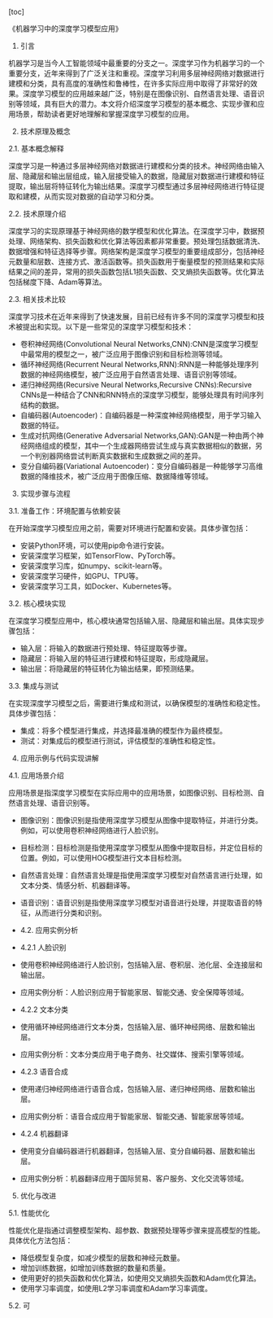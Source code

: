 
[toc]                    
                
                
《机器学习中的深度学习模型应用》

1. 引言

机器学习是当今人工智能领域中最重要的分支之一。深度学习作为机器学习的一个重要分支，近年来得到了广泛关注和重视。深度学习利用多层神经网络对数据进行建模和分类，具有高度的准确性和鲁棒性，在许多实际应用中取得了非常好的效果。深度学习模型的应用越来越广泛，特别是在图像识别、自然语言处理、语音识别等领域，具有巨大的潜力。本文将介绍深度学习模型的基本概念、实现步骤和应用场景，帮助读者更好地理解和掌握深度学习模型的应用。

2. 技术原理及概念

2.1. 基本概念解释

深度学习是一种通过多层神经网络对数据进行建模和分类的技术。神经网络由输入层、隐藏层和输出层组成，输入层接受输入的数据，隐藏层对数据进行建模和特征提取，输出层将特征转化为输出结果。深度学习模型通过多层神经网络进行特征提取和建模，从而实现对数据的自动学习和分类。

2.2. 技术原理介绍

深度学习的实现原理基于神经网络的数学模型和优化算法。在深度学习中，数据预处理、网络架构、损失函数和优化算法等因素都非常重要。预处理包括数据清洗、数据增强和特征选择等步骤。网络架构是深度学习模型的重要组成部分，包括神经元数量和层数、连接方式、激活函数等。损失函数用于衡量模型的预测结果和实际结果之间的差异，常用的损失函数包括L1损失函数、交叉熵损失函数等。优化算法包括梯度下降、Adam等算法。

2.3. 相关技术比较

深度学习技术在近年来得到了快速发展，目前已经有许多不同的深度学习模型和技术被提出和实现。以下是一些常见的深度学习模型和技术：

- 卷积神经网络(Convolutional Neural Networks,CNN):CNN是深度学习模型中最常用的模型之一，被广泛应用于图像识别和目标检测等领域。
- 循环神经网络(Recurrent Neural Networks,RNN):RNN是一种能够处理序列数据的神经网络模型，被广泛应用于自然语言处理、语音识别等领域。
- 递归神经网络(Recursive Neural Networks,Recursive CNNs):Recursive CNNs是一种结合了CNN和RNN特点的深度学习模型，能够处理具有时间序列结构的数据。
- 自编码器(Autoencoder)：自编码器是一种深度神经网络模型，用于学习输入数据的特征。
- 生成对抗网络(Generative Adversarial Networks,GAN):GAN是一种由两个神经网络组成的模型，其中一个生成器网络尝试生成与真实数据相似的数据，另一个判别器网络尝试判断真实数据和生成数据之间的差异。
- 变分自编码器(Variational Autoencoder)：变分自编码器是一种能够学习高维数据的降维技术，被广泛应用于图像压缩、数据降维等领域。

3. 实现步骤与流程

3.1. 准备工作：环境配置与依赖安装

在开始深度学习模型应用之前，需要对环境进行配置和安装。具体步骤包括：

- 安装Python环境，可以使用pip命令进行安装。
- 安装深度学习框架，如TensorFlow、PyTorch等。
- 安装深度学习库，如numpy、scikit-learn等。
- 安装深度学习硬件，如GPU、TPU等。
- 安装深度学习工具，如Docker、Kubernetes等。

3.2. 核心模块实现

在深度学习模型应用中，核心模块通常包括输入层、隐藏层和输出层。具体实现步骤包括：

- 输入层：将输入的数据进行预处理、特征提取等步骤。
- 隐藏层：将输入层的特征进行建模和特征提取，形成隐藏层。
- 输出层：将隐藏层的特征转化为输出结果，即预测结果。

3.3. 集成与测试

在实现深度学习模型之后，需要进行集成和测试，以确保模型的准确性和稳定性。具体步骤包括：

- 集成：将多个模型进行集成，并选择最准确的模型作为最终模型。
- 测试：对集成后的模型进行测试，评估模型的准确性和稳定性。

4. 应用示例与代码实现讲解

4.1. 应用场景介绍

应用场景是指深度学习模型在实际应用中的应用场景，如图像识别、目标检测、自然语言处理、语音识别等。

- 图像识别：图像识别是指使用深度学习模型从图像中提取特征，并进行分类。例如，可以使用卷积神经网络进行人脸识别。
- 目标检测：目标检测是指使用深度学习模型从图像中提取目标，并定位目标的位置。例如，可以使用HOG模型进行文本目标检测。
- 自然语言处理：自然语言处理是指使用深度学习模型对自然语言进行处理，如文本分类、情感分析、机器翻译等。
- 语音识别：语音识别是指使用深度学习模型对语音进行处理，并提取语音的特征，从而进行分类和识别。

- 4.2. 应用实例分析

- 4.2.1 人脸识别

- 使用卷积神经网络进行人脸识别，包括输入层、卷积层、池化层、全连接层和输出层。
- 应用实例分析：人脸识别应用于智能家居、智能交通、安全保障等领域。
- 4.2.2 文本分类

- 使用循环神经网络进行文本分类，包括输入层、循环神经网络、层数和输出层。
- 应用实例分析：文本分类应用于电子商务、社交媒体、搜索引擎等领域。
- 4.2.3 语音合成

- 使用递归神经网络进行语音合成，包括输入层、递归神经网络、层数和输出层。
- 应用实例分析：语音合成应用于智能家居、智能交通、智能家居等领域。

- 4.2.4 机器翻译

- 使用变分自编码器进行机器翻译，包括输入层、变分自编码器、层数和输出层。
- 应用实例分析：机器翻译应用于国际贸易、客户服务、文化交流等领域。

5. 优化与改进

5.1. 性能优化

性能优化是指通过调整模型架构、超参数、数据预处理等步骤来提高模型的性能。具体优化方法包括：

- 降低模型复杂度，如减少模型的层数和神经元数量。
- 增加训练数据，如增加训练数据的数量和质量。
- 使用更好的损失函数和优化算法，如使用交叉熵损失函数和Adam优化算法。
- 使用学习率调度，如使用L2学习率调度和Adam学习率调度。

5.2. 可

